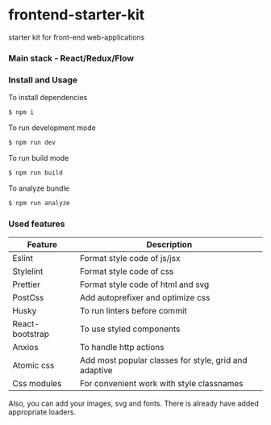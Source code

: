 # frontend-starter-kit
starter kit for front-end web-applications

### Main stack - React/Redux/Flow

### Install and Usage

To install dependencies
```sh
$ npm i 
```
To run development mode
```sh
$ npm run dev
```
To run build mode
```sh
$ npm run build
```
To analyze bundle
```sh
$ npm run analyze
```

### Used features
| Feature | Description |
| ------ | ------ |
| Eslint | Format style code of js/jsx |
| Stylelint | Format style code of css |
| Prettier | Format style code of html and svg |
| PostCss | Add autoprefixer and optimize css |
| Husky | To run linters before commit |
| React-bootstrap | To use styled components |
| Anxios | To handle http actions |
| Atomic css | Add most popular classes for style, grid and adaptive |
| Css modules | For convenient work with style classnames |

Also, you can add your images, svg and fonts. There is already have added appropriate loaders.
